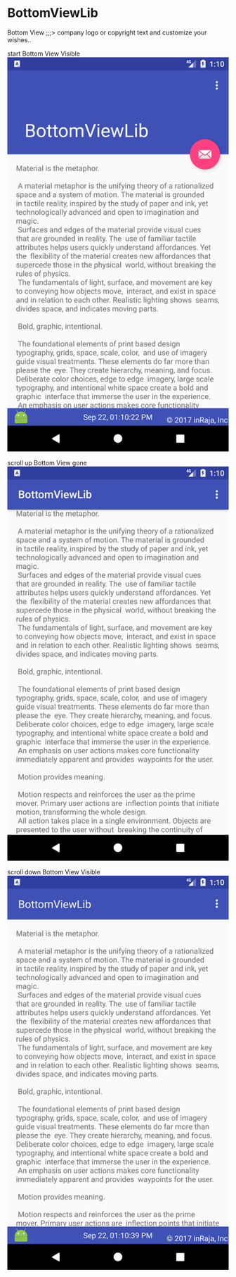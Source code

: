 # BottomViewLib
Bottom View ;;;> company logo or copyright text and customize your wishes..

start Bottom View Visible
![start Bottom View Visible](/Screenshot_1506066023.png?raw=true "Bottom View")

scroll up Bottom View gone
![scroll up Bottom View gone](/Screenshot_1506066032.png?raw=true "Bottom View")

scroll down Bottom View Visible
![scroll down Bottom View Visible](/Screenshot_1506066040.png?raw=true "Bottom View")
